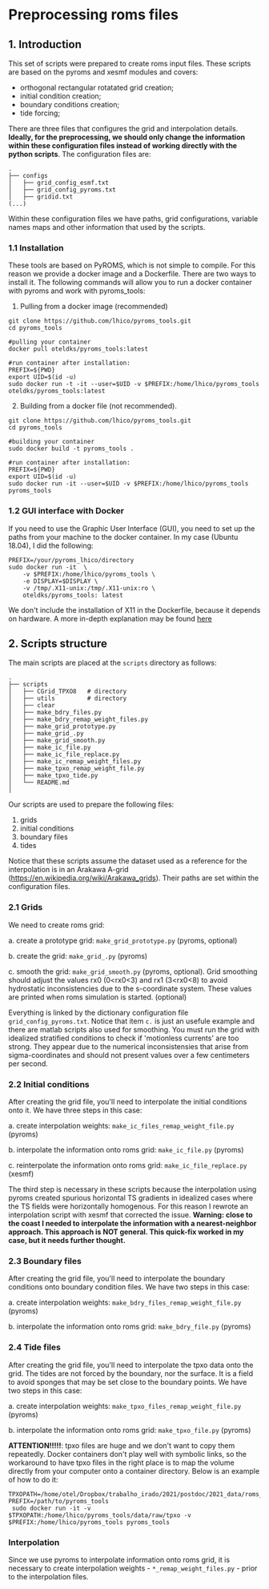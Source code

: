 # Preprocessing roms files

## 1. Introduction
This set of scripts were prepared to create roms input files. These scripts are based on the pyroms and xesmf modules and covers:
* orthogonal rectangular rotatated grid  creation;
* initial condition creation;
* boundary conditions creation;
* tide forcing;

There are three files that configures the grid and interpolation details. **Ideally, for the preprocessing, we should only change the information within these configuration files instead of working directly with the python scripts**. The configuration files are:

```
.
├── configs 
│   ├── grid_config_esmf.txt
│   ├── grid_config_pyroms.txt
│   ├── gridid.txt
(...)
```

Within these configuration files we have paths, grid configurations, variable names maps and other information that used by the scripts.

### **1.1 Installation**

These tools are based on PyROMS, which is not simple to compile. For this reason we provide a docker image and a Dockerfile. There are two ways to install it. The following commands will allow you to run a docker container with pyroms and work  with pyroms_tools:

1) Pulling from a docker image (recommended)
```
git clone https://github.com/lhico/pyroms_tools.git
cd pyroms_tools

#pulling your container
docker pull oteldks/pyroms_tools:latest

#run container after installation:
PREFIX=${PWD}
export UID=$(id -u)
sudo docker run -t -it --user=$UID -v $PREFIX:/home/lhico/pyroms_tools  oteldks/pyroms_tools:latest
```

2) Building from a docker file (not recommended).
```
git clone https://github.com/lhico/pyroms_tools.git
cd pyroms_tools

#building your container
sudo docker build -t pyroms_tools .

#run container after installation:
PREFIX=${PWD}
export UID=$(id -u)
sudo docker run -it --user=$UID -v $PREFIX:/home/lhico/pyroms_tools   pyroms_tools

```

<!-- During the building step, the following error might appear:

```bash
sudo: effective uid is not 0, is /usr/bin/sudo on a file system with the 'nosuid' option set or an NFS file system without root privileges?
```

If this is your case, then you must use the ```Dockerfile.v2``` instead. To do this, try the following sequence of commands:

```bash
#building your container
sudo docker build -t pyroms_tools . -f Dockerfile.v2

#after installation:
PREFIX=${PWD}
export UID=$(id -u)
sudo docker run -it --user=$UID -v $PREFIX:/home/lhico/pyroms_tools   pyroms_tools

``` -->

### **1.2 GUI interface with Docker**

If you need to use the Graphic User Interface (GUI), you need to set up the paths from your machine to the docker container. In my case (Ubuntu 18.04), I did the following:

```
PREFIX=/your/pyroms_lhico/directory
sudo docker run -it  \
    -v $PREFIX:/home/lhico/pyroms_tools \
    -e DISPLAY=$DISPLAY \
    -v /tmp/.X11-unix:/tmp/.X11-unix:ro \
    oteldks/pyroms_tools: latest
```

We don't include the installation of X11 in the Dockerfile, because it depends on hardware. A more in-depth explanation may be found [here](https://stackoverflow.com/questions/25281992/alternatives-to-ssh-x11-forwarding-for-docker-containers)

## 2. Scripts structure

The main scripts are placed at the `scripts` directory as follows:

```
.
├── scripts
│   ├── CGrid_TPXO8   # directory
│   ├── utils         # directory
│   ├── clear
│   ├── make_bdry_files.py
│   ├── make_bdry_remap_weight_files.py
│   ├── make_grid_prototype.py
│   ├── make_grid_.py
│   ├── make_grid_smooth.py
│   ├── make_ic_file.py
│   ├── make_ic_file_replace.py
│   ├── make_ic_remap_weight_files.py
│   ├── make_tpxo_remap_weight_file.py
│   ├── make_tpxo_tide.py
│   └── README.md
│   
```

Our scripts are used to prepare the following files:

1. grids
2. initial conditions
3. boundary files
4. tides

Notice that these scripts assume the dataset used as a reference for the interpolation is in an Arakawa A-grid (https://en.wikipedia.org/wiki/Arakawa_grids). Their paths are set within the configuration files.

### **2.1 Grids**

We need to create roms grid:

a. create a prototype grid: `make_grid_prototype.py` (pyroms, optional)

b. create the grid: `make_grid_.py` (pyroms)

c. smooth the grid: `make_grid_smooth.py` (pyroms, optional).
Grid smoothing should adjust the values rx0 (0\<rx0\<3) and rx1 (3\<rx0\<8) to avoid hydrostatic inconsistencies due to the s-coordinate system. These values are printed when roms simulation is started. (optional) 

Everything is linked by the dictionary configuration file `grid_config_pyroms.txt`. Notice that item `c.` is just an usefule example and there are matlab scripts also used for smoothing. You must run the grid with idealized stratified conditions to check if 'motionless currents' are too strong. They appear due to the numerical inconsistensies that arise from sigma-coordinates and should not present values over a few centimeters per second.

### **2.2 Initial conditions**

After creating the grid file, you'll need to interpolate the initial conditions onto it. We have three steps in this case:
    
a. create interpolation weights: `make_ic_files_remap_weight_file.py` (pyroms)

b. interpolate the information onto roms grid: `make_ic_file.py` (pyroms)

c. reinterpolate the information onto roms grid: `make_ic_file_replace.py` (xesmf)

The third step is necessary in these scripts because the interpolation using pyroms created spurious horizontal TS gradients in idealized cases where the TS fields were  horizontally homogenous. For this reason I rewrote an interpolation script with xesmf that corrected the issue. **Warning: close to the coast I needed to interpolate the information with a nearest-neighbor approach. This approach is NOT general. This quick-fix worked in my case, but it needs further thought.** 

### **2.3 Boundary files**

After creating the grid file, you'll need to interpolate the boundary conditions onto boundary condition files. We have two steps in this case:

a. create interpolation weights: `make_bdry_files_remap_weight_file.py` (pyroms)

b. interpolate the information onto roms grid: `make_bdry_file.py` (pyroms)


### **2.4 Tide files**


After creating the grid file, you'll need to interpolate the tpxo data onto the grid. The tides are not forced by the boundary, nor the surface. It is a field to avoid sponges that may be set close to the boundary points. We have two steps in this case:

a. create interpolation weights: `make_tpxo_files_remap_weight_file.py` (pyroms)

b. interpolate the information onto roms grid: `make_tpxo_file.py` (pyroms)


**ATTENTION!!!!!**: tpxo files are huge and we don't want to copy them repeatedly. Docker containers don't play well with symbolic links, so the workaround to have tpxo files in the right place is to map the volume directly from your computer onto a container directory. Below is an example of how to do it:

```
TPXOPATH=/home/otel/Dropbox/trabalho_irado/2021/postdoc/2021_data/roms_files/tpxo
PREFIX=/path/to/pyroms_tools
 sudo docker run -it -v $TPXOPATH:/home/lhico/pyroms_tools/data/raw/tpxo -v $PREFIX:/home/lhico/pyroms_tools pyroms_tools
```


### Interpolation

Since we use pyroms to interpolate information onto roms grid, it is necessary to create interpolation weights - `*_remap_weight_files.py` - prior to the interpolation files.



<!---
## Nesting procedure (not completed)

1 - Create coarse grid  CRS
2 - Create refined grid REC1 (coarse2fine_group.m part A matlab)
3 - Create refined grid SRC1 (make_grid_refine.py): this will be used as a source of information. REC1 domain must be contained in SRC1 domain, but doesn't need to be the same asa CRS
4 - Adjust bathymetries and masks to grids (REC1,2) (make_grid_refine*_interpolation.py)
5 - create remap files
6 - create initial conditions files
7 - reinterpolate initial condition files
8 - run the final part in c
9 - take the grid files and create the contact file (coarse2fine_group.m part B matlab)
10 - if you are nesting you need to adjust the bathymetry between the fields. it is possible to make the adjustment by adapting the script script_aux/adjust_bathy. Remeber, the contour lines must be overlapping on the boundaries, otherwise the model will generate weird gradients in the contact points
-->
